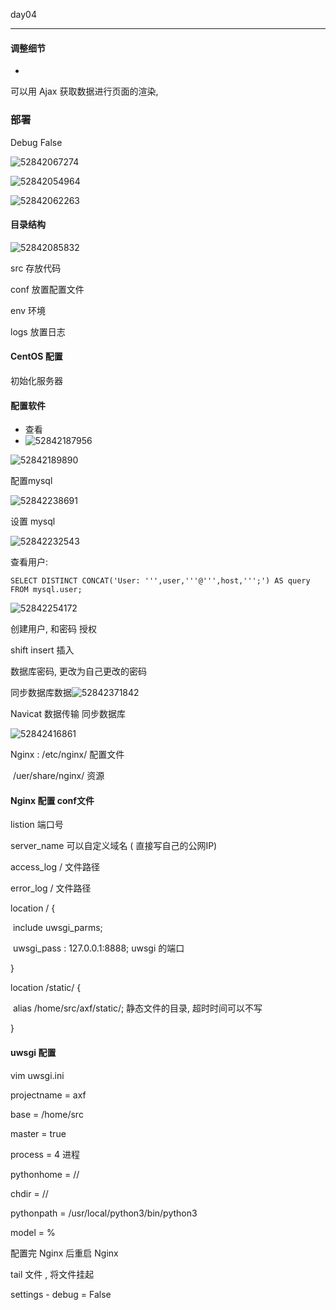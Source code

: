 day04

---



#### 调整细节

-   ​



可以用 Ajax 获取数据进行页面的渲染, 



### 部署



Debug   False

![52842067274](assets/1528420672744.png)

![52842054964](assets/1528420549646.png)

![52842062263](assets/1528420622630.png)



#### 目录结构

![52842085832](assets/1528420858329.png)

src  存放代码

conf  放置配置文件

env   环境

logs  放置日志





#### CentOS 配置



初始化服务器

#### 配置软件

-   查看 
-   ![52842187956](assets/1528421879569.png)



![52842189890](assets/1528421898901.png)



配置mysql 

![52842238691](assets/1528422386914.png)

设置 mysql 

![52842232543](assets/1528422325432.png)

查看用户:

`SELECT DISTINCT CONCAT('User: ''',user,'''@''',host,''';') AS query FROM mysql.user;`



![52842254172](assets/1528422541728.png)



创建用户, 和密码   授权



shift  insert  插入



数据库密码, 更改为自己更改的密码



同步数据库数据![52842371842](assets/1528423718424.png)



Navicat  数据传输 同步数据库



![52842416861](assets/1528424168618.png)





Nginx :  /etc/nginx/ 配置文件

​     /uer/share/nginx/   资源





#### Nginx 配置  conf文件

listion  端口号

server_name  可以自定义域名   ( 直接写自己的公网IP)



access_log  / 文件路径 

error_log   / 文件路径



location  / {

​	include uwsgi_parms;

​	uwsgi_pass : 127.0.0.1:8888;  uwsgi 的端口

}



location /static/ {

​	alias /home/src/axf/static/;   静态文件的目录,  超时时间可以不写

}





#### uwsgi   配置



vim uwsgi.ini



projectname = axf

base = /home/src

master = true

process = 4  进程

pythonhome = //

chdir = //

pythonpath = /usr/local/python3/bin/python3

model = %





配置完 Nginx  后重启 Nginx



tail 文件 , 将文件挂起



settings  -  debug = False







